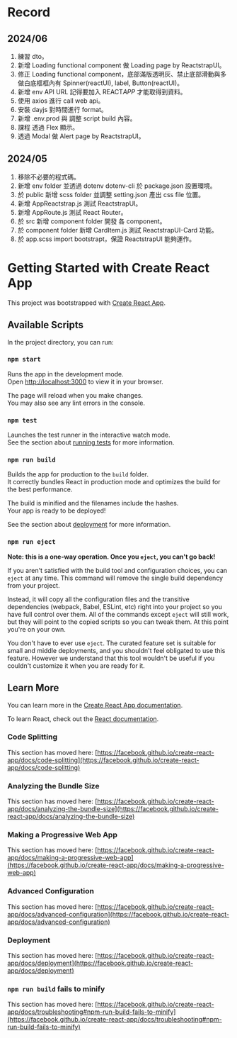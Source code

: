 # Record

## 2024/06

1. 練習 dto。
2. 新增 Loading functional component 做 Loading page by ReactstrapUI。
3. 修正 Loading functional component，底部滿版透明灰、禁止底部滑動與多做白底框框內有 Spinner(reactUI), label, Button(reactUI)。
4. 新增 env API URL 記得要加入 REACT*APP* 才能取得到資料。
5. 使用 axios 進行 call web api。
6. 安裝 dayjs 對時間進行 format。
7. 新增 .env.prod 與 調整 script build 內容。
8. 課程 透過 Flex 顯示。
9. 透過 Modal 做 Alert page by ReactstrapUI。

## 2024/05

1. 移除不必要的程式碼。
2. 新增 env folder 並透過 dotenv dotenv-cli 於 package.json 設置環境。
3. 於 public 新增 scss folder 並調整 setting.json 產出 css file 位置。
4. 新增 AppReactstrap.js 測試 ReactstrapUI。
5. 新增 AppRoute.js 測試 React Router。
6. 於 src 新增 component folder 開發 各 component。
7. 於 component folder 新增 CardItem.js 測試 ReactstrapUI-Card 功能。
8. 於 app.scss import bootstrapt，保證 ReactstrapUI 能夠運作。

# Getting Started with Create React App

This project was bootstrapped with [Create React App](https://github.com/facebook/create-react-app).

## Available Scripts

In the project directory, you can run:

### `npm start`

Runs the app in the development mode.\
Open [http://localhost:3000](http://localhost:3000) to view it in your browser.

The page will reload when you make changes.\
You may also see any lint errors in the console.

### `npm test`

Launches the test runner in the interactive watch mode.\
See the section about [running tests](https://facebook.github.io/create-react-app/docs/running-tests) for more information.

### `npm run build`

Builds the app for production to the `build` folder.\
It correctly bundles React in production mode and optimizes the build for the best performance.

The build is minified and the filenames include the hashes.\
Your app is ready to be deployed!

See the section about [deployment](https://facebook.github.io/create-react-app/docs/deployment) for more information.

### `npm run eject`

**Note: this is a one-way operation. Once you `eject`, you can't go back!**

If you aren't satisfied with the build tool and configuration choices, you can `eject` at any time. This command will remove the single build dependency from your project.

Instead, it will copy all the configuration files and the transitive dependencies (webpack, Babel, ESLint, etc) right into your project so you have full control over them. All of the commands except `eject` will still work, but they will point to the copied scripts so you can tweak them. At this point you're on your own.

You don't have to ever use `eject`. The curated feature set is suitable for small and middle deployments, and you shouldn't feel obligated to use this feature. However we understand that this tool wouldn't be useful if you couldn't customize it when you are ready for it.

## Learn More

You can learn more in the [Create React App documentation](https://facebook.github.io/create-react-app/docs/getting-started).

To learn React, check out the [React documentation](https://reactjs.org/).

### Code Splitting

This section has moved here: [https://facebook.github.io/create-react-app/docs/code-splitting](https://facebook.github.io/create-react-app/docs/code-splitting)

### Analyzing the Bundle Size

This section has moved here: [https://facebook.github.io/create-react-app/docs/analyzing-the-bundle-size](https://facebook.github.io/create-react-app/docs/analyzing-the-bundle-size)

### Making a Progressive Web App

This section has moved here: [https://facebook.github.io/create-react-app/docs/making-a-progressive-web-app](https://facebook.github.io/create-react-app/docs/making-a-progressive-web-app)

### Advanced Configuration

This section has moved here: [https://facebook.github.io/create-react-app/docs/advanced-configuration](https://facebook.github.io/create-react-app/docs/advanced-configuration)

### Deployment

This section has moved here: [https://facebook.github.io/create-react-app/docs/deployment](https://facebook.github.io/create-react-app/docs/deployment)

### `npm run build` fails to minify

This section has moved here: [https://facebook.github.io/create-react-app/docs/troubleshooting#npm-run-build-fails-to-minify](https://facebook.github.io/create-react-app/docs/troubleshooting#npm-run-build-fails-to-minify)
